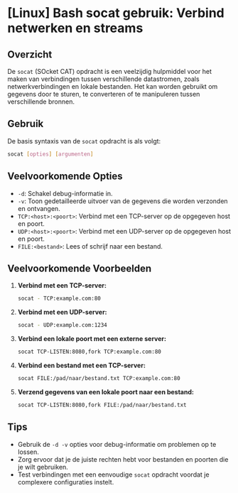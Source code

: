 # [Linux] Bash socat gebruik: Verbind netwerken en streams

## Overzicht
De `socat` (SOcket CAT) opdracht is een veelzijdig hulpmiddel voor het maken van verbindingen tussen verschillende datastromen, zoals netwerkverbindingen en lokale bestanden. Het kan worden gebruikt om gegevens door te sturen, te converteren of te manipuleren tussen verschillende bronnen.

## Gebruik
De basis syntaxis van de `socat` opdracht is als volgt:

```bash
socat [opties] [argumenten]
```

## Veelvoorkomende Opties
- `-d`: Schakel debug-informatie in.
- `-v`: Toon gedetailleerde uitvoer van de gegevens die worden verzonden en ontvangen.
- `TCP:<host>:<poort>`: Verbind met een TCP-server op de opgegeven host en poort.
- `UDP:<host>:<poort>`: Verbind met een UDP-server op de opgegeven host en poort.
- `FILE:<bestand>`: Lees of schrijf naar een bestand.

## Veelvoorkomende Voorbeelden

1. **Verbind met een TCP-server:**
   ```bash
   socat - TCP:example.com:80
   ```

2. **Verbind met een UDP-server:**
   ```bash
   socat - UDP:example.com:1234
   ```

3. **Verbind een lokale poort met een externe server:**
   ```bash
   socat TCP-LISTEN:8080,fork TCP:example.com:80
   ```

4. **Verbind een bestand met een TCP-server:**
   ```bash
   socat FILE:/pad/naar/bestand.txt TCP:example.com:80
   ```

5. **Verzend gegevens van een lokale poort naar een bestand:**
   ```bash
   socat TCP-LISTEN:8080,fork FILE:/pad/naar/bestand.txt
   ```

## Tips
- Gebruik de `-d -v` opties voor debug-informatie om problemen op te lossen.
- Zorg ervoor dat je de juiste rechten hebt voor bestanden en poorten die je wilt gebruiken.
- Test verbindingen met een eenvoudige `socat` opdracht voordat je complexere configuraties instelt.